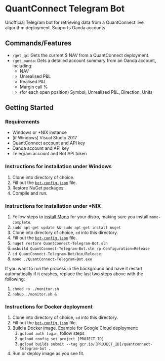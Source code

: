 # QuantConnect Telegram Bot

Unofficial Telegram bot for retrieving data from a QuantConnect live algorithm deployment. Supports Oanda accounts.

## Commands/Features

 * `/get_qc`: Gets the current $ NAV from a QuantConnect deployment.
 * `/get_oanda`: Gets a detailed account summary from an Oanda account, including:
   * NAV
   * Unrealised P&L
   * Realised P&L
   * Margin call %
   * (for each open position) Symbol, Unrealised P&L, Direction, Units

## Getting Started

### Requirements

 * Windows or *NIX instance
 * (if Windows) Visual Studio 2017
 * QuantConnect account and API key
 * Oanda account and API key
 * Telegram account and Bot API token

### Instructions for installation under Windows

1. Clone into directory of choice.
1. Fill out the [`bot-config.json`](https://github.com/Doggie52/QuantConnect-Telegram-Bot/blob/master/QuantConnect-Telegram-Bot/bot-config.json) file.
1. Restore NuGet packages.
1. Compile and run.

### Instructions for installation under *NIX

1. Follow steps to [install Mono](https://www.mono-project.com/download/stable/#download-lin-ubuntu) for your distro, making sure you install `mono-complete`.
1. `sudo apt-get update && sudo apt-get install nuget`
1. Clone into directory of choice, `cd` into this directory.
1. Fill out the [`bot-config.json`](https://github.com/Doggie52/QuantConnect-Telegram-Bot/blob/master/QuantConnect-Telegram-Bot/bot-config.json) file.
1. `nuget restore QuantConnect-Telegram-Bot.sln`
1. `msbuild QuantConnect-Telegram-Bot.sln /p:Configuration=Release`
1. `cd QuantConnect-Telegram-Bot/bin/Release`
1. `mono ./QuantConnect-Telegram-Bot.exe`

If you want to run the process in the background and have it restart automatically if it crashes, replace the last two steps above with the following:

1. `chmod +x ./monitor.sh`
1. `nohup ./monitor.sh &`

### Instructions for Docker deployment

1. Clone into directory of choice, `cd` into this directory.
1. Fill out the [`bot-config.json`](https://github.com/Doggie52/QuantConnect-Telegram-Bot/blob/master/QuantConnect-Telegram-Bot/bot-config.json) file.
1. Build a Docker image. Example for Google Cloud deployment:
   1. `gcloud auth login`, follow steps
   1. `gcloud config set project [PROJECT_ID]`
   1. `gcloud builds submit --tag gcr.io/[PROJECT_ID]/quantconnect-telegram-bot .`
1. Run or deploy image as you see fit.
